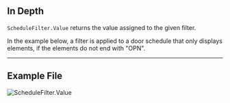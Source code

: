 ## In Depth
`ScheduleFilter.Value` returns the value assigned to the given filter.

In the example below, a filter is applied to a door schedule that only displays elements, if the elements do not end with "OPN".
___
## Example File

![ScheduleFilter.Value](./Revit.Schedules.ScheduleFilter.Value_img.jpg)
